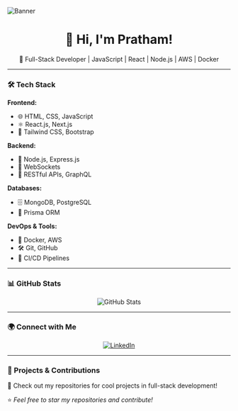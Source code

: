 ![Banner](https://media.licdn.com/dms/image/v2/D4D16AQFjBw534YxXmw/profile-displaybackgroundimage-shrink_350_1400/profile-displaybackgroundimage-shrink_350_1400/0/1738779797154?e=1744243200&v=beta&t=9UoReDEmAZhEc2uKJ1gRjpj2h4S1jrFEwlgfHhdNfho)

<h1 align="center">👋 Hi, I'm Pratham!</h1>

<p align="center">
  🚀 Full-Stack Developer | JavaScript | React | Node.js | AWS | Docker
</p>

---

### 🛠 Tech Stack

**Frontend:**
- 🌐 HTML, CSS, JavaScript
- ⚛️ React.js, Next.js
- 🎨 Tailwind CSS, Bootstrap

**Backend:**
- 🚀 Node.js, Express.js
- 🔌 WebSockets
- 📡 RESTful APIs, GraphQL

**Databases:**
- 🗄️ MongoDB, PostgreSQL
- 📜 Prisma ORM

**DevOps & Tools:**
- 🐳 Docker, AWS
- 🛠️ Git, GitHub
- 🚀 CI/CD Pipelines

---

### 📊 GitHub Stats
<div align="center">
  <img src="https://github-readme-stats.vercel.app/api?username=pratham07m&show_icons=true&theme=radical" alt="GitHub Stats"/>
</div>

---

### 🌍 Connect with Me
<p align="center">
  <a href="www.linkedin.com/in/pratham-mahant" target="_blank">
    <img src="https://img.shields.io/badge/LinkedIn-blue?style=for-the-badge&logo=linkedin" alt="LinkedIn"/>
  </a>
</p>

---

### 🚀 Projects & Contributions
🔹 Check out my repositories for cool projects in full-stack development!

⭐ *Feel free to star my repositories and contribute!*


